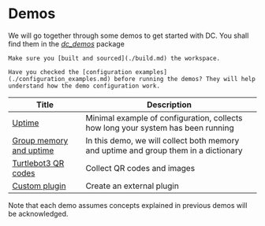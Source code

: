 # Demos

We will go together through some demos to get started with DC. You shall find them in the *[dc_demos](https://github.com/minipada/ros2_data_collection/tree/humble/dc_demos)* package

```admonish warning
Make sure you [built and sourced](./build.md) the workspace.
```

```admonish info
Have you checked the [configuration examples](./configuration_examples.md) before running the demos? They will help understand how the demo configuration work.
```

| Title                                                      | Description                                                                         |
| ---------------------------------------------------------- | ----------------------------------------------------------------------------------- |
| [Uptime](./demos/uptime_stdout.md)                         | Minimal example of configuration, collects how long your system has been running    |
| [Group memory and uptime](./demos/memory_uptime_stdout.md) | In this demo, we will collect both memory and uptime and group them in a dictionary |
| [Turtlebot3 QR codes](./demos/tb3_stdout_minio_pgsql.md)   | Collect QR codes and images                                                         |
| [Custom plugin](./demos/custom_stdout.md)                  | Create an external plugin                                                           |

Note that each demo assumes concepts explained in previous demos will be acknowledged.
